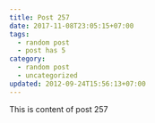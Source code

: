 ```yaml
---
title: Post 257
date: 2017-11-08T23:05:15+07:00
tags:
  - random post
  - post has 5
category:
  - random post
  - uncategorized
updated: 2012-09-24T15:56:13+07:00
---
```

This is content of post 257